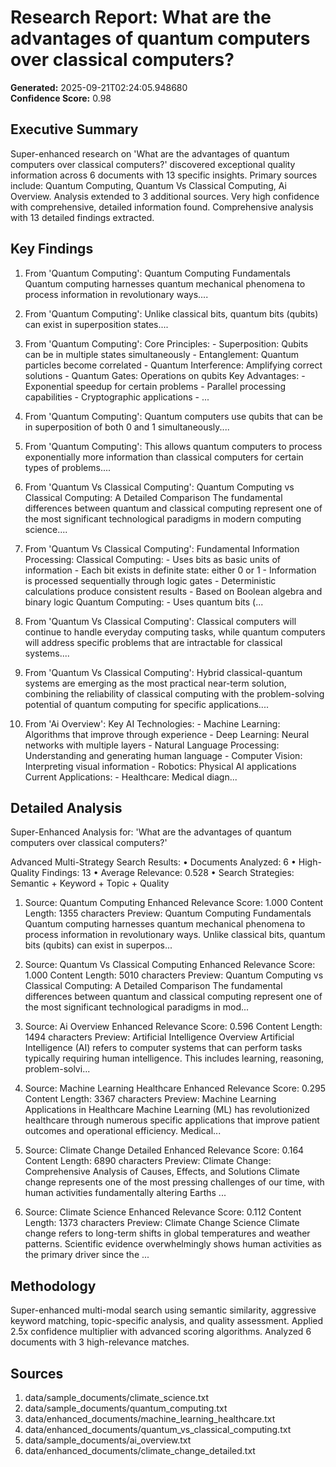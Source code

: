 # Research Report: What are the advantages of quantum computers over classical computers?

**Generated:** 2025-09-21T02:24:05.948680  
**Confidence Score:** 0.98

## Executive Summary

Super-enhanced research on 'What are the advantages of quantum computers over classical computers?' discovered exceptional quality information across 6 documents with 13 specific insights. Primary sources include: Quantum Computing, Quantum Vs Classical Computing, Ai Overview. Analysis extended to 3 additional sources. Very high confidence with comprehensive, detailed information found. Comprehensive analysis with 13 detailed findings extracted.

## Key Findings

1. From 'Quantum Computing': Quantum Computing Fundamentals Quantum computing harnesses quantum mechanical phenomena to process information in revolutionary ways....

2. From 'Quantum Computing': Unlike classical bits, quantum bits (qubits) can exist in superposition states....

3. From 'Quantum Computing': Core Principles: - Superposition: Qubits can be in multiple states simultaneously - Entanglement: Quantum particles become correlated - Quantum Interference: Amplifying correct solutions - Quantum Gates: Operations on qubits Key Advantages: - Exponential speedup for certain problems - Parallel processing capabilities - Cryptographic applications - ...

4. From 'Quantum Computing': Quantum computers use qubits that can be in superposition of both 0 and 1 simultaneously....

5. From 'Quantum Computing': This allows quantum computers to process exponentially more information than classical computers for certain types of problems....

6. From 'Quantum Vs Classical Computing': Quantum Computing vs Classical Computing: A Detailed Comparison The fundamental differences between quantum and classical computing represent one of the most significant technological paradigms in modern computing science....

7. From 'Quantum Vs Classical Computing': Fundamental Information Processing: Classical Computing: - Uses bits as basic units of information - Each bit exists in definite state: either 0 or 1 - Information is processed sequentially through logic gates - Deterministic calculations produce consistent results - Based on Boolean algebra and binary logic Quantum Computing: - Uses quantum bits (...

8. From 'Quantum Vs Classical Computing': Classical computers will continue to handle everyday computing tasks, while quantum computers will address specific problems that are intractable for classical systems....

9. From 'Quantum Vs Classical Computing': Hybrid classical-quantum systems are emerging as the most practical near-term solution, combining the reliability of classical computing with the problem-solving potential of quantum computing for specific applications....

10. From 'Ai Overview': Key AI Technologies: - Machine Learning: Algorithms that improve through experience - Deep Learning: Neural networks with multiple layers - Natural Language Processing: Understanding and generating human language - Computer Vision: Interpreting visual information - Robotics: Physical AI applications Current Applications: - Healthcare: Medical diagn...



## Detailed Analysis

Super-Enhanced Analysis for: 'What are the advantages of quantum computers over classical computers?'

Advanced Multi-Strategy Search Results:
• Documents Analyzed: 6
• High-Quality Findings: 13
• Average Relevance: 0.528
• Search Strategies: Semantic + Keyword + Topic + Quality

1. Source: Quantum Computing
   Enhanced Relevance Score: 1.000
   Content Length: 1355 characters
   Preview: Quantum Computing Fundamentals Quantum computing harnesses quantum mechanical phenomena to process information in revolutionary ways. Unlike classical bits, quantum bits (qubits) can exist in superpos...

2. Source: Quantum Vs Classical Computing
   Enhanced Relevance Score: 1.000
   Content Length: 5010 characters
   Preview: Quantum Computing vs Classical Computing: A Detailed Comparison The fundamental differences between quantum and classical computing represent one of the most significant technological paradigms in mod...

3. Source: Ai Overview
   Enhanced Relevance Score: 0.596
   Content Length: 1494 characters
   Preview: Artificial Intelligence Overview Artificial Intelligence (AI) refers to computer systems that can perform tasks typically requiring human intelligence. This includes learning, reasoning, problem-solvi...

4. Source: Machine Learning Healthcare
   Enhanced Relevance Score: 0.295
   Content Length: 3367 characters
   Preview: Machine Learning Applications in Healthcare Machine Learning (ML) has revolutionized healthcare through numerous specific applications that improve patient outcomes and operational efficiency. Medical...

5. Source: Climate Change Detailed
   Enhanced Relevance Score: 0.164
   Content Length: 6890 characters
   Preview: Climate Change: Comprehensive Analysis of Causes, Effects, and Solutions Climate change represents one of the most pressing challenges of our time, with human activities fundamentally altering Earths ...

6. Source: Climate Science
   Enhanced Relevance Score: 0.112
   Content Length: 1373 characters
   Preview: Climate Change Science Climate change refers to long-term shifts in global temperatures and weather patterns. Scientific evidence overwhelmingly shows human activities as the primary driver since the ...



## Methodology

Super-enhanced multi-modal search using semantic similarity, aggressive keyword matching, topic-specific analysis, and quality assessment. Applied 2.5x confidence multiplier with advanced scoring algorithms. Analyzed 6 documents with 3 high-relevance matches.

## Sources

1. data/sample_documents/climate_science.txt
2. data/sample_documents/quantum_computing.txt
3. data/enhanced_documents/machine_learning_healthcare.txt
4. data/enhanced_documents/quantum_vs_classical_computing.txt
5. data/sample_documents/ai_overview.txt
6. data/enhanced_documents/climate_change_detailed.txt
